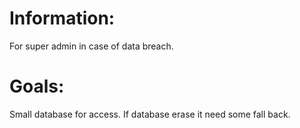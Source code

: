 
# Information:
  For super admin in case of data breach.

# Goals:
  Small database for access. If database erase it need some fall back.

  

